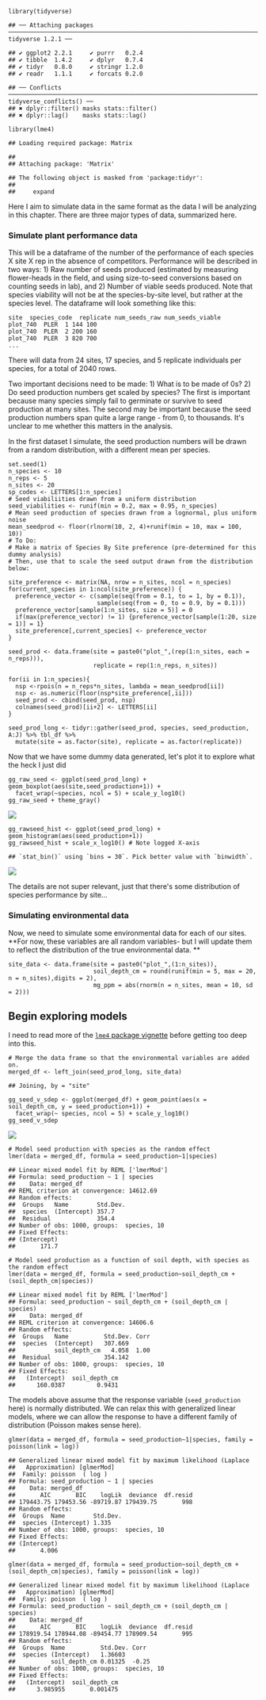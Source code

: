     library(tidyverse)

    ## ── Attaching packages ─────────────────────────────────────────────────────────────────────────────────────────────────────────────── tidyverse 1.2.1 ──

    ## ✔ ggplot2 2.2.1     ✔ purrr   0.2.4
    ## ✔ tibble  1.4.2     ✔ dplyr   0.7.4
    ## ✔ tidyr   0.8.0     ✔ stringr 1.2.0
    ## ✔ readr   1.1.1     ✔ forcats 0.2.0

    ## ── Conflicts ────────────────────────────────────────────────────────────────────────────────────────────────────────────────── tidyverse_conflicts() ──
    ## ✖ dplyr::filter() masks stats::filter()
    ## ✖ dplyr::lag()    masks stats::lag()

    library(lme4)

    ## Loading required package: Matrix

    ## 
    ## Attaching package: 'Matrix'

    ## The following object is masked from 'package:tidyr':
    ## 
    ##     expand

Here I aim to simulate data in the same format as the data I will be
analyzing in this chapter. There are three major types of data,
summarized here.

### Simulate plant performance data

This will be a dataframe of the number of the performance of each
species X site X rep in the absence of competitors. Performance will be
described in two ways: 1) Raw number of seeds produced (estimated by
measuring flower-heads in the field, and using size-to-seed conversions
based on counting seeds in lab), and 2) Number of viable seeds produced.
Note that species viability will not be at the species-by-site level,
but rather at the species level. The dataframe will look something like
this:

    site  species_code  replicate num_seeds_raw num_seeds_viable
    plot_740  PLER  1 144 100
    plot_740  PLER  2 200 160
    plot_740  PLER  3 820 700
    ...

There will data from 24 sites, 17 species, and 5 replicate individuals
per species, for a total of 2040 rows.

Two important decisions need to be made: 1) What is to be made of 0s? 2)
Do seed production numbers get scaled by species? The first is important
because many species simply fail to germinate or survive to seed
production at many sites. The second may be important because the seed
production numbers span quite a large range - from 0, to thousands. It's
unclear to me whether this matters in the analysis.

In the first dataset I simulate, the seed production numbers will be
drawn from a random distribution, with a different mean per species.

    set.seed(1)
    n_species <- 10
    n_reps <- 5
    n_sites <- 20
    sp_codes <- LETTERS[1:n_species]
    # Seed viabiliities drawn from a uniform distribution
    seed_viabilities <- runif(min = 0.2, max = 0.95, n_species)
    # Mean seed production of species drawn from a lognormal, plus uniform noise
    mean_seedprod <- floor(rlnorm(10, 2, 4)+runif(min = 10, max = 100, 10))
    # To Do:
    # Make a matrix of Species By Site preference (pre-determined for this dummy analysis)
    # Then, use that to scale the seed output drawn from the distribution below: 

    site_preference <- matrix(NA, nrow = n_sites, ncol = n_species)
    for(current_species in 1:ncol(site_preference)) {
      preference_vector <- c(sample(seq(from = 0.1, to = 1, by = 0.1)),
                             sample(seq(from = 0, to = 0.9, by = 0.1)))
      preference_vector[sample(1:n_sites, size = 5)] = 0
      if(max(preference_vector) != 1) {preference_vector[sample(1:20, size = 1)] = 1}
      site_preference[,current_species] <- preference_vector
    }

    seed_prod <- data.frame(site = paste0("plot_",(rep(1:n_sites, each = n_reps))),
                            replicate = rep(1:n_reps, n_sites))

    for(ii in 1:n_species){
      nsp <-rpois(n = n_reps*n_sites, lambda = mean_seedprod[ii])
      nsp <- as.numeric(floor(nsp*site_preference[,ii]))
      seed_prod <- cbind(seed_prod, nsp)
      colnames(seed_prod)[ii+2] <- LETTERS[ii]
    }

    seed_prod_long <- tidyr::gather(seed_prod, species, seed_production, A:J) %>% tbl_df %>% 
      mutate(site = as.factor(site), replicate = as.factor(replicate))

Now that we have some dummy data generated, let's plot it to explore
what the heck I just did

    gg_raw_seed <- ggplot(seed_prod_long) + geom_boxplot(aes(site,seed_production+1)) + 
      facet_wrap(~species, ncol = 5) + scale_y_log10()
    gg_raw_seed + theme_gray()

![](dummy-dataset-analysis_files/figure-markdown_strict/plot-exploratory-data-1.png)

    gg_rawseed_hist <- ggplot(seed_prod_long) + geom_histogram(aes(seed_production+1))
    gg_rawseed_hist + scale_x_log10() # Note logged X-axis

    ## `stat_bin()` using `bins = 30`. Pick better value with `binwidth`.

![](dummy-dataset-analysis_files/figure-markdown_strict/plot-exploratory-data-2.png)

The details are not super relevant, just that there's some distribution
of species performance by site...

### Simulating environmental data

Now, we need to simulate some environmental data for each of our sites.
**For now, these variables are all random variables- but I will update
them to reflect the distribution of the true environmental data. **

    site_data <- data.frame(site = paste0("plot_",(1:n_sites)),
                            soil_depth_cm = round(runif(min = 5, max = 20, n = n_sites),digits = 2),
                            mg_ppm = abs(rnorm(n = n_sites, mean = 10, sd = 2)))

Begin exploring models
----------------------

I need to read more of the [`lme4` package
vignette](https://cran.r-project.org/web/packages/lme4/vignettes/lmer.pdf)
before getting too deep into this.

    # Merge the data frame so that the environmental variables are added on.
    merged_df <- left_join(seed_prod_long, site_data)

    ## Joining, by = "site"

    gg_seed_v_sdep <- ggplot(merged_df) + geom_point(aes(x = soil_depth_cm, y = seed_production+1)) + 
      facet_wrap(~ species, ncol = 5) + scale_y_log10()
    gg_seed_v_sdep

![](dummy-dataset-analysis_files/figure-markdown_strict/explore-lms-1.png)

    # Model seed production with species as the random effect
    lmer(data = merged_df, formula = seed_production~1|species)

    ## Linear mixed model fit by REML ['lmerMod']
    ## Formula: seed_production ~ 1 | species
    ##    Data: merged_df
    ## REML criterion at convergence: 14612.69
    ## Random effects:
    ##  Groups   Name        Std.Dev.
    ##  species  (Intercept) 357.7   
    ##  Residual             354.4   
    ## Number of obs: 1000, groups:  species, 10
    ## Fixed Effects:
    ## (Intercept)  
    ##       171.7

    # Model seed production as a function of soil depth, with species as the random effect
    lmer(data = merged_df, formula = seed_production~soil_depth_cm + (soil_depth_cm|species))

    ## Linear mixed model fit by REML ['lmerMod']
    ## Formula: seed_production ~ soil_depth_cm + (soil_depth_cm | species)
    ##    Data: merged_df
    ## REML criterion at convergence: 14606.6
    ## Random effects:
    ##  Groups   Name          Std.Dev. Corr
    ##  species  (Intercept)   307.669      
    ##           soil_depth_cm   4.058  1.00
    ##  Residual               354.142      
    ## Number of obs: 1000, groups:  species, 10
    ## Fixed Effects:
    ##   (Intercept)  soil_depth_cm  
    ##      160.0387         0.9431

The models above assume that the response variable (`seed_production`
here) is normally distributed. We can relax this with generalized linear
models, where we can allow the response to have a different family of
distribution (Poisson makes sense here).

    glmer(data = merged_df, formula = seed_production~1|species, family = poisson(link = log))

    ## Generalized linear mixed model fit by maximum likelihood (Laplace
    ##   Approximation) [glmerMod]
    ##  Family: poisson  ( log )
    ## Formula: seed_production ~ 1 | species
    ##    Data: merged_df
    ##       AIC       BIC    logLik  deviance  df.resid 
    ## 179443.75 179453.56 -89719.87 179439.75       998 
    ## Random effects:
    ##  Groups  Name        Std.Dev.
    ##  species (Intercept) 1.335   
    ## Number of obs: 1000, groups:  species, 10
    ## Fixed Effects:
    ## (Intercept)  
    ##       4.006

    glmer(data = merged_df, formula = seed_production~soil_depth_cm + (soil_depth_cm|species), family = poisson(link = log))

    ## Generalized linear mixed model fit by maximum likelihood (Laplace
    ##   Approximation) [glmerMod]
    ##  Family: poisson  ( log )
    ## Formula: seed_production ~ soil_depth_cm + (soil_depth_cm | species)
    ##    Data: merged_df
    ##       AIC       BIC    logLik  deviance  df.resid 
    ## 178919.54 178944.08 -89454.77 178909.54       995 
    ## Random effects:
    ##  Groups  Name          Std.Dev. Corr 
    ##  species (Intercept)   1.36603       
    ##          soil_depth_cm 0.01325  -0.25
    ## Number of obs: 1000, groups:  species, 10
    ## Fixed Effects:
    ##   (Intercept)  soil_depth_cm  
    ##      3.985955       0.001475
